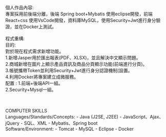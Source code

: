 個人作品內容: <br>
專案採用前後端分離，後端 Spring boot+Mybatis 使用eclipse開發，前端React+css 使用VsCode開發，資料庫MySQL，使用Security+Jwt進行身分驗證，並在Docker上測試。<br>
<br>
程式重構:<br>
	目的:<br>
	對於現在程式需求新增功能。<br>
1.新增Jasper用於匯出報表(PDF、XLSX)，並且解決中文顯示問題。<br>
		2.商城新增在圖片上顯示產品資訊及商品分頁顯示功能(前端進行分頁)。<br>
		3.帳號攜帶Token並利用Security+Jwt進行身分認證機制(設置。<br>
		4.利用Docker將專案建立成微服務。<br>
配置 : 1.前端+後端API一組。<br>
  2.Security+Mysql一組。

<br>
<br>
COMPUTER SKILLS<br>
Languages/Standards/Concepts:
-	Java (J2SE, J2EE)
-	JavaScript、Ajax、jQuery
-	SQL、XML
-	Mybatis、Spring boot<br>
Software/Environment:
-	Tomcat
-	MySQL
-	Eclipse
-	Docker

